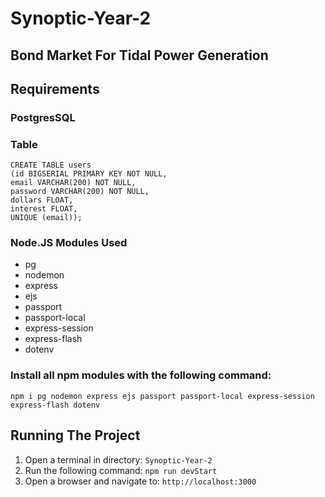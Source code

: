 # Synoptic-Year-2

## Bond Market For Tidal Power Generation 

## Requirements

### PostgresSQL
### Table
```
CREATE TABLE users
(id BIGSERIAL PRIMARY KEY NOT NULL,
email VARCHAR(200) NOT NULL,
password VARCHAR(200) NOT NULL,
dollars FLOAT,
interest FLOAT,
UNIQUE (email));
```


### Node.JS Modules Used
- pg
- nodemon
- express
- ejs
- passport 
- passport-local
- express-session
- express-flash
- dotenv


### Install all npm modules with the following command:
```
npm i pg nodemon express ejs passport passport-local express-session express-flash dotenv
```
## Running The Project

1. Open a terminal in directory: ```Synoptic-Year-2```
2. Run the following command: ```npm run devStart```
4. Open a browser and navigate to: ```http://localhost:3000```
